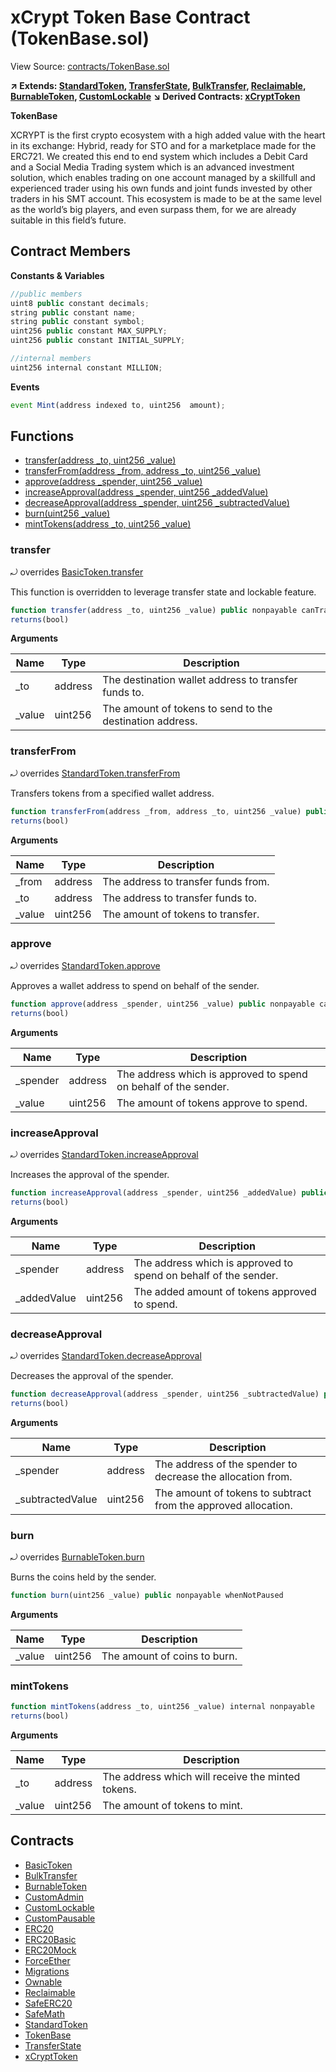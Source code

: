 # xCrypt Token Base Contract (TokenBase.sol)

View Source: [contracts/TokenBase.sol](../contracts/TokenBase.sol)

**↗ Extends: [StandardToken](StandardToken.md), [TransferState](TransferState.md), [BulkTransfer](BulkTransfer.md), [Reclaimable](Reclaimable.md), [BurnableToken](BurnableToken.md), [CustomLockable](CustomLockable.md)**
**↘ Derived Contracts: [xCryptToken](xCryptToken.md)**

**TokenBase**

XCRYPT is the first crypto ecosystem with a high added value
with the heart in its exchange: Hybrid, ready for STO
and for a marketplace made for the ERC721. We created this
end to end system which includes a Debit Card
and a Social Media Trading system which is
an advanced investment solution, which enables trading
on one account managed by a skillfull and experienced trader
using his own funds and joint funds invested by other traders
in his SMT account. This ecosystem is made to be at the same level
as the world’s big players, and even surpass them, for we are already
suitable in this field’s future.

## Contract Members
**Constants & Variables**

```js
//public members
uint8 public constant decimals;
string public constant name;
string public constant symbol;
uint256 public constant MAX_SUPPLY;
uint256 public constant INITIAL_SUPPLY;

//internal members
uint256 internal constant MILLION;

```

**Events**

```js
event Mint(address indexed to, uint256  amount);
```

## Functions

- [transfer(address _to, uint256 _value)](#transfer)
- [transferFrom(address _from, address _to, uint256 _value)](#transferfrom)
- [approve(address _spender, uint256 _value)](#approve)
- [increaseApproval(address _spender, uint256 _addedValue)](#increaseapproval)
- [decreaseApproval(address _spender, uint256 _subtractedValue)](#decreaseapproval)
- [burn(uint256 _value)](#burn)
- [mintTokens(address _to, uint256 _value)](#minttokens)

### transfer

⤾ overrides [BasicToken.transfer](BasicToken.md#transfer)

This function is overridden to leverage transfer state and lockable feature.

```js
function transfer(address _to, uint256 _value) public nonpayable canTransfer revertIfLocked 
returns(bool)
```

**Arguments**

| Name        | Type           | Description  |
| ------------- |------------- | -----|
| _to | address | The destination wallet address to transfer funds to. | 
| _value | uint256 | The amount of tokens to send to the destination address. | 

### transferFrom

⤾ overrides [StandardToken.transferFrom](StandardToken.md#transferfrom)

Transfers tokens from a specified wallet address.

```js
function transferFrom(address _from, address _to, uint256 _value) public nonpayable canTransfer revertIfLocked 
returns(bool)
```

**Arguments**

| Name        | Type           | Description  |
| ------------- |------------- | -----|
| _from | address | The address to transfer funds from. | 
| _to | address | The address to transfer funds to. | 
| _value | uint256 | The amount of tokens to transfer. | 

### approve

⤾ overrides [StandardToken.approve](StandardToken.md#approve)

Approves a wallet address to spend on behalf of the sender.

```js
function approve(address _spender, uint256 _value) public nonpayable canTransfer revertIfLocked 
returns(bool)
```

**Arguments**

| Name        | Type           | Description  |
| ------------- |------------- | -----|
| _spender | address | The address which is approved to spend on behalf of the sender. | 
| _value | uint256 | The amount of tokens approve to spend. | 

### increaseApproval

⤾ overrides [StandardToken.increaseApproval](StandardToken.md#increaseapproval)

Increases the approval of the spender.

```js
function increaseApproval(address _spender, uint256 _addedValue) public nonpayable canTransfer revertIfLocked 
returns(bool)
```

**Arguments**

| Name        | Type           | Description  |
| ------------- |------------- | -----|
| _spender | address | The address which is approved to spend on behalf of the sender. | 
| _addedValue | uint256 | The added amount of tokens approved to spend. | 

### decreaseApproval

⤾ overrides [StandardToken.decreaseApproval](StandardToken.md#decreaseapproval)

Decreases the approval of the spender.

```js
function decreaseApproval(address _spender, uint256 _subtractedValue) public nonpayable canTransfer revertIfLocked 
returns(bool)
```

**Arguments**

| Name        | Type           | Description  |
| ------------- |------------- | -----|
| _spender | address | The address of the spender to decrease the allocation from. | 
| _subtractedValue | uint256 | The amount of tokens to subtract from the approved allocation. | 

### burn

⤾ overrides [BurnableToken.burn](BurnableToken.md#burn)

Burns the coins held by the sender.

```js
function burn(uint256 _value) public nonpayable whenNotPaused 
```

**Arguments**

| Name        | Type           | Description  |
| ------------- |------------- | -----|
| _value | uint256 | The amount of coins to burn. | 

### mintTokens

```js
function mintTokens(address _to, uint256 _value) internal nonpayable
returns(bool)
```

**Arguments**

| Name        | Type           | Description  |
| ------------- |------------- | -----|
| _to | address | The address which will receive the minted tokens. | 
| _value | uint256 | The amount of tokens to mint. | 

## Contracts

* [BasicToken](BasicToken.md)
* [BulkTransfer](BulkTransfer.md)
* [BurnableToken](BurnableToken.md)
* [CustomAdmin](CustomAdmin.md)
* [CustomLockable](CustomLockable.md)
* [CustomPausable](CustomPausable.md)
* [ERC20](ERC20.md)
* [ERC20Basic](ERC20Basic.md)
* [ERC20Mock](ERC20Mock.md)
* [ForceEther](ForceEther.md)
* [Migrations](Migrations.md)
* [Ownable](Ownable.md)
* [Reclaimable](Reclaimable.md)
* [SafeERC20](SafeERC20.md)
* [SafeMath](SafeMath.md)
* [StandardToken](StandardToken.md)
* [TokenBase](TokenBase.md)
* [TransferState](TransferState.md)
* [xCryptToken](xCryptToken.md)
